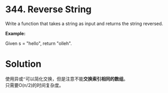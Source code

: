 # 344. Reverse String

Write a function that takes a string as input and returns the string reversed.

**Example:**

Given s = "hello", return "olleh".

# Solution
使用异或`^`可以简化交换，但是注意不能**交换索引相同的数组**。<br/>
只需要O(n/2)的时间复杂度。